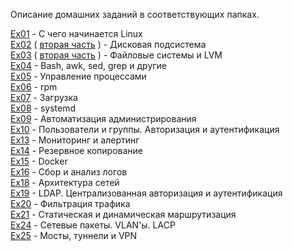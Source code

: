 Описание домашних заданий в соответствующих папках.



[Ex01](https://github.com/perhamm/otus-linux/tree/master/Ex01) - С чего начинается Linux <br/>
[Ex02](https://github.com/perhamm/otus-linux/tree/master/Ex02) ( [вторая часть](https://github.com/perhamm/otus-linux/tree/master/Ex02_part2) ) - Дисковая подсистема  <br/>
[Ex03](https://github.com/perhamm/otus-linux/tree/master/Ex03) ( [вторая часть](https://github.com/perhamm/otus-linux/tree/master/Ex03_part2) ) -  Файловые системы и LVM  <br/>
[Ex04](https://github.com/perhamm/otus-linux/tree/master/Ex04) - Bash, awk, sed, grep и другие  <br/>
[Ex05](https://github.com/perhamm/otus-linux/tree/master/Ex05) - Управление процессами  <br/>
[Ex06](https://github.com/perhamm/otus-linux/tree/master/Ex06) - rpm  <br/>
[Ex07](https://github.com/perhamm/otus-linux/tree/master/Ex07) - Загрузка <br/>
[Ex08](https://github.com/perhamm/otus-linux/tree/master/Ex08) - systemd <br/>
[Ex09](https://github.com/perhamm/otus-linux/tree/master/Ex09) - Автоматизация администрирования  <br/>
[Ex10](https://github.com/perhamm/otus-linux/tree/master/Ex10) - Пользователи и группы. Авторизация и аутентификация  <br/>
[Ex13](https://github.com/perhamm/otus-linux/tree/master/Ex13) - Мониторинг и алертинг  <br/>
[Ex14](https://github.com/perhamm/otus-linux/tree/master/Ex14) - Резервное копирование  <br/>
[Ex15](https://github.com/perhamm/otus-linux/tree/master/Ex15) - Docker  <br/>
[Ex16](https://github.com/perhamm/otus-linux/tree/master/Ex16) - Сбор и анализ логов  <br/>
[Ex18](https://github.com/perhamm/otus-linux/tree/master/Ex18) - Архитектура сетей <br/>
[Ex19](https://github.com/perhamm/otus-linux/tree/master/Ex19) - LDAP. Централизованная авторизация и аутентификация <br/>
[Ex20](https://github.com/perhamm/otus-linux/tree/master/Ex20) - Фильтрация трафика <br/>
[Ex21](https://github.com/perhamm/otus-linux/tree/master/Ex21) - Статическая и динамическая маршрутизация <br/>
[Ex24](https://github.com/perhamm/otus-linux/tree/master/Ex24) - Сетевые пакеты. VLAN'ы. LACP <br/>
[Ex25](https://github.com/perhamm/otus-linux/tree/master/Ex25) - Мосты, туннели и VPN  <br/>

